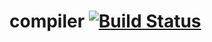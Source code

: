 # compiler [![Build Status](https://api.travis-ci.org/Sibilance/compiler.svg?branch=main)](https://travis-ci.org/Sibilance/compiler)
